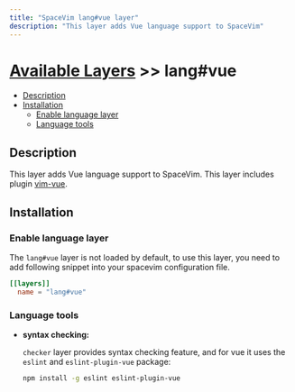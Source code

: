 ```yaml
---
title: "SpaceVim lang#vue layer"
description: "This layer adds Vue language support to SpaceVim"
---
```


# [Available Layers](../../) >> lang#vue

<!-- vim-markdown-toc GFM -->

- [Description](#description)
- [Installation](#installation)
  - [Enable language layer](#enable-language-layer)
  - [Language tools](#language-tools)

<!-- vim-markdown-toc -->

## Description

This layer adds Vue language support to SpaceVim. This layer includes plugin [vim-vue](https://github.com/posva/vim-vue).

## Installation

### Enable language layer

The `lang#vue` layer is not loaded by default, to use this layer,
you need to add following snippet into your spacevim configuration file.

```toml
[[layers]]
  name = "lang#vue"
```

### Language tools

- **syntax checking:**

  `checker` layer provides syntax checking feature, and for vue it uses the `eslint` and `eslint-plugin-vue` package:

  ```sh
  npm install -g eslint eslint-plugin-vue
  ```
